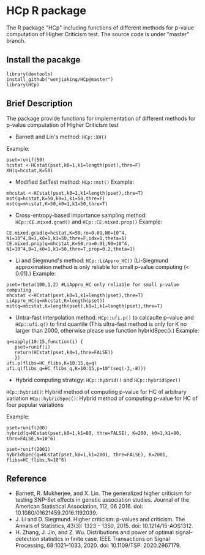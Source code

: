 # HCp R package

The R package "HCp" including functions of different methods for p-value computation of Higher Criticism test. The source code is under "master" branch.

## Install the pacakge

`library(devtools)` \
`install_github("wenjiaking/HCp@master")` \
`library(HCp)`

## Brief Description

The package provide functions for implementation of different methods for p-value computation of Higher Criticism test

* Barnett and Lin's method: `HCp::XH()`
 
Example: 

```
pset=runif(50)
hcstat <-HCstat(pset,k0=1,k1=length(pset),thre=F)
XH(q=hcstat,K=50)

```
* Modified SetTest method: `HCp::mst()` 
Example: 

```
mhcstat <-HCstat(pset,k0=1,k1=length(pset),thre=T)
mst(q=hcstat,K=50,k0=1,k1=50,thre=F)
mst(q=mhcstat,K=50,k0=1,k1=50,thre=T)

```
* Cross-entropy-based importance sampling method: `HCp::CE.mixed.grad()` and `HCp::CE.mixed.prop()` 
Example: 

```
CE.mixed.grad(q=hcstat,K=50,ro=0.01,N0=10^4, N1=10^4,B=1,k0=1,k1=50,thre=F,idx=1,theta=1)
CE.mixed.prop(q=mhcstat,K=50,ro=0.01,N0=10^4, N1=10^4,B=1,k0=1,k1=50,thre=T,prop=0.2,theta=1)

```
* Li and Siegmund's method: `HCp::LiAppro_HC()` (Li-Siegmund approximation method is only reliable for small p-value computing (< 0.01).)
Example: 

```
pset=rbeta(100,1,2) #LiAppro_HC only reliable for small p-value computing
mhcstat <-HCstat(pset,k0=1,k1=length(pset),thre=T)
LiAppro_HC(q=mhcstat,K=length(pset))
mst(q=mhcstat,K=length(pset),k0=1,k1=length(pset),thre=T)

```
* Untra-fast interpolation method: `HCp::ufi.p()` to calcaulte p-value and `HCp::ufi.q()` to find quantile (This ultra-fast method is only for K no larger than 2000, otherwise please use function hybridSpec().)
Example: 

```
q=sapply(10:15,function(i) {
   pset=runif(i)
   return(HCstat(pset,k0=1,thre=FALSE))
   })
ufi.p(flibs=HC_flibs,K=10:15,q=q)
ufi.q(flibs_q=HC_flibs_q,K=10:15,p=10^(seq(-3,-8)))

```
* Hybrid computing strategy: `HCp::hybrid()` and `HCp::hybridSpec()`

`HCp::hybrid()`: Hybrid method of computing p-value for HC of arbitrary variation
`HCp::hybridSpec()`: Hybrid method of computing p-value for HC of four popular variations

Example: 

```
pset=runif(200)
hybrid(q=HCstat(pset,k0=1,k1=80, thre=FALSE), K=200, k0=1,k1=80, thre=FALSE,N=10^6)

pset=runif(2001)
hybridSpec(q=HCstat(pset,k0=1,k1=2001, thre=FALSE), K=2001, flibs=HC_flibs,N=10^6)

```
## Reference
* Barnett, R. Mukherjee, and X. Lin. The generalized higher criticism for testing SNP-Set effects in genetic association studies. Journal of the American Statistical Association, 112, 06 2016. doi: 10.1080/01621459.2016.1192039.
* J. Li and D. Siegmund. Higher criticism: p-values and criticism. The Annals of Statistics, 43(3): 1323 – 1350, 2015. doi: 10.1214/15-AOS1312.
* H. Zhang, J. Jin, and Z. Wu. Distributions and power of optimal signal-detection statistics in finite case. IEEE Transactions on Signal Processing, 68:1021–1033, 2020. doi: 10.1109/TSP. 2020.2967179.
